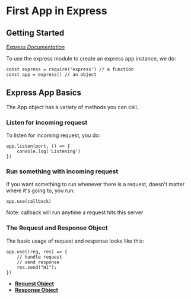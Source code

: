 # First App in Express

## Getting Started 

*[Express Documentation](https://expressjs.com/en/5x/api.html)*

To use the express module to create an express app instance, we do:
```
const express = require('express') // a function
const app = express() // an object
```

## Express App Basics

The App object has a variety of methods you can call.

### Listen for incoming request

To listen for incoming request, you do:
```
app.listen(port, () => {
    console.log('Listening')
})
```

### Run something with incoming request

If you want something to run whenever there is a request, doesn't matter where it's going to, you run:
```
app.use(callback)
```
Note: callback will run anytime a request hits this server

### The Request and Response Object

The basic usage of request and response looks like this:
```
app.use((req, res) => {
    // handle request
    // send response
    res.send("Hi");
})
```
* **[Request Object](https://expressjs.com/en/5x/api.html#req)**
* **[Response Object](https://expressjs.com/en/5x/api.html#res)**



























































